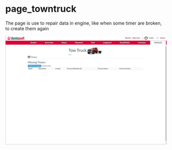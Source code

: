 # page_towntruck
The page is use to repair data in engine, like when some timer are broken, to create them again

<img src="screenshot_towtruck.jpg"/>